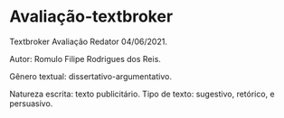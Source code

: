 # Avaliação-textbroker
Textbroker Avaliação Redator 04/06/2021.

Autor: Romulo Filipe Rodrigues dos Reis.

Gênero textual: dissertativo-argumentativo.

Natureza escrita: texto publicitário.
Tipo de texto: sugestivo, retórico, e persuasivo.
